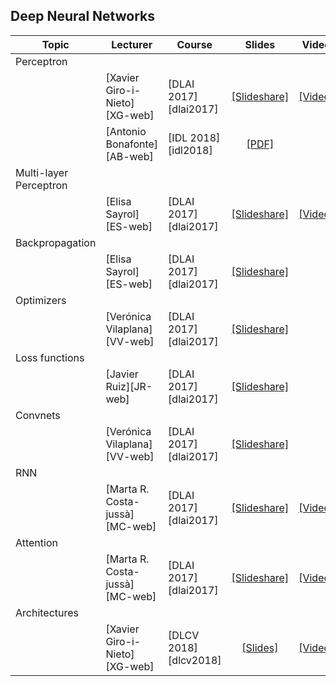 ## Deep Neural Networks

| Topic          | Lecturer                     | Course                 | Slides                    | Video             |
| -------------- |  --------------------------- | ---------------------- | :-----------------------: | :---------------: |
| Perceptron     | | | | |
|                | [Xavier Giro-i-Nieto][XG-web] | [DLAI 2017][dlai2017] | [[Slideshare]][dlai2017-d1l2-slides] | [[Video]][dlai2017-d1l2-video]       | 
|                | [Antonio Bonafonte][AB-web] | [IDL 2018][idl2018] | [[PDF]][idl2018-d1l3-slides] |  |
| Multi-layer Perceptron     | | | | |
|                | [Elisa Sayrol][ES-web] | [DLAI 2017][dlai2017] | [[Slideshare]][dlai2017-d2l1-slides] | [[Video]][dlai2017-d2l1-video]      | 
| Backpropagation     | | | | |
|                | [Elisa Sayrol][ES-web] | [DLAI 2017][dlai2017] | [[Slideshare]][dlai2017-d3l1-slides]|  |
| Optimizers     | | | | |
|                | [Verónica Vilaplana][VV-web] | [DLAI 2017][dlai2017] | [[Slideshare]][dlai2017-d4l1-slides] |  |
| Loss functions     | | | | |
|                | [Javier Ruiz][JR-web] | [DLAI 2017][dlai2017] | [[Slideshare]][dlai2017-d4l2-slides] |  |
| Convnets     | | | | |
|                | [Verónica Vilaplana][VV-web]  | [DLAI 2017][dlai2017] | [[Slideshare]][dlai2017-d5l1-slides] |  |
| RNN     | | | | |
|                | [Marta R. Costa-jussà][MC-web]  | [DLAI 2017][dlai2017] | [[Slideshare]][dlai2017-d7l1-slides] |  [[Video]][dlai2017-d7l1-video] |
| Attention     | | | | |
|                | [Marta R. Costa-jussà][MC-web]  | [DLAI 2017][dlai2017] | [[Slideshare]][dlai2017-d8l-slides] |  [[Video]][dlai2017-d8l2-video] |
| Architectures  | | | | |
|                | [Xavier Giro-i-Nieto][XG-web]| [DLCV 2018][dlcv2018] | [[Slides]][dlcv2018-d1l2-slides]  | [[Video]][dlcv2018-d1l2-video]            | 

[dlai2017-d1l2-slides]: https://www.slideshare.net/xavigiro/the-perceptron-audio-and-vision-d1l2-2017-upc-deep-learning-for-artificial-intelligence
[dlai2017-d1l2-video]: https://youtu.be/7L75hHF4STM
[dlai2017-d2l1-slides]: https://www.slideshare.net/xavigiro/multilayer-perceptron-dlai-d1l2-2017-upc-deep-learning-for-artificial-intelligence
[dlai2017-d2l1-video]: https://youtu.be/F03UEq8yVkI
[dlai2017-d3l1-slides]: https://www.slideshare.net/xavigiro/backpropagation-dlai-d3l1-2017-upc-deep-learning-for-artificial-intelligence
[dlai2017-d4l1-slides]: https://www.slideshare.net/xavigiro/optimization-dlai-d4l1-2017-upc-deep-learning-for-artificial-intelligence
[dlai2017-d4l2-slides]: https://www.slideshare.net/xavigiro/loss-functions-dlai-d4l2-2017-upc-deep-learning-for-artificial-intelligence/1
[dlai2017-d5l1-slides]: https://www.slideshare.net/xavigiro/convolutional-neural-networks-dlai-d5l2-2017-upc-deep-learning-for-artificial-intelligence
[dlai2017-d7l1-slides]: https://www.slideshare.net/xavigiro/recurrent-neural-networks-dlai-d7l1-2017-upc-deep-learning-for-artificial-intelligence
[dlai2017-d7l1-video]: https://youtu.be/N3DzDnzL19U
[dlai2017-d8l-slides]: https://www.slideshare.net/xavigiro/attentionbased-models-dlai-d8l-2017-upc-deep-learning-for-artificial-intelligence
[dlai2017-d8l2-video]: https://youtu.be/z_jufP2xdv4

[idl2018-d1l2-slides]: https://github.com/telecombcn-dl/2018-idl/raw/master/slides/D1L2-MachineLearning.pdf
[idl2018-d1l3-slides]: https://github.com/telecombcn-dl/2018-idl/raw/master/slides/D1L3_Perceptron.pdf
[idl2018-d1l4-slides]: https://github.com/telecombcn-dl/2018-idl/raw/master/slides/D1L4_Multilayer_Perceptron.pdf
[idl2018-d2l1-slides]: https://github.com/telecombcn-dl/2018-idl/raw/master/slides/D2L1_Backpropagation.pdf
[idl2018-d2l2-slides]: https://github.com/telecombcn-dl/2018-idl/raw/master/slides/D2L2_Optimization.pdf
[idl2018-d2l3-slides]: https://github.com/telecombcn-dl/2018-idl/raw/master/slides/D2L3_LossFunctions.pdf
[idl2018-d2l4-slides]: https://github.com/telecombcn-dl/2018-idl/raw/master/slides/D2L4_Methodology.pdf
[idl2018-d3l1-slides]: https://github.com/telecombcn-dl/2018-idl/raw/master/slides/D3L1_CNN.pdf
[idl2018-d3l2-slides]: https://github.com/telecombcn-dl/2018-idl/raw/master/slides/D3L2_TransferLearning.pdf
[idl2018-d3l3-slides]: https://github.com/telecombcn-dl/2018-idl/raw/master/slides/D3L3_RecurrentNeuralNetworks.pdf
[idl2018-d3l4-slides]: https://github.com/telecombcn-dl/2018-idl/raw/master/slides/D3L4_GatedUnits.pdf
[idl2018-d4l1-slides]: https://github.com/telecombcn-dl/2018-idl/raw/master/slides/D4L1_Attention.pdf
[idl2018-d4l2-slides]: https://github.com/telecombcn-dl/2018-idl/raw/master/slides/D4L2_TransferLearning.pdf
[idl2018-d4l3-slides]: https://github.com/telecombcn-dl/2018-idl/raw/master/slides/D4L3_GAN.pdf
[idl2018-d4l4-slides]: https://github.com/telecombcn-dl/2018-idl/raw/master/slides/D4L4_TheNeuralNetworkZoo.pdf
[idl2018-d5l1-slides]: https://github.com/telecombcn-dl/2018-idl/raw/master/slides/D5L1_CompressionRankings.pdf
[idl2018-d5l2-slides]: https://github.com/telecombcn-dl/2018-idl/raw/master/slides/D5L2_UnintuitiveDNN.pdf


[dlcv2018-d1l2-slides]: https://www.slideshare.net/xavigiro/d1l2-the-neural-network-zoo-upc-2018-deep-learning-for-computer-vision
[dlcv2018-d1l2-video]: https://youtu.be/P47KJJ4wbyo
